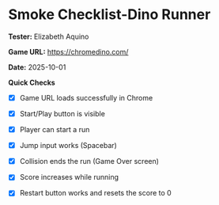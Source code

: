 # Smoke Checklist-Dino Runner 

**Tester:** Elizabeth Aquino

**Game URL:** https://chromedino.com/

**Date:** 2025-10-01

**Quick Checks**

- [x] Game URL loads successfully in Chrome

- [x] Start/Play button is visible

- [x] Player can start a run

- [x] Jump input works (Spacebar)

- [x] Collision ends the run (Game Over screen)

- [x] Score increases while running

- [x] Restart button works and resets the score to 0

